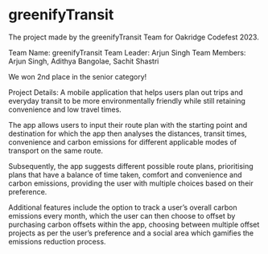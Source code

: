 # greenifyTransit

The project made by the greenifyTransit Team for Oakridge Codefest 2023.

Team Name: greenifyTransit
Team Leader: Arjun Singh
Team Members: Arjun Singh, Adithya Bangolae, Sachit Shastri

We won 2nd place in the senior category!

Project Details: 
A mobile application that helps users plan out trips and everyday transit to be more environmentally friendly while still retaining convenience and low travel times. 

The app allows users to input their route plan with the starting point and destination for which the app then analyses the distances, transit times, convenience and carbon emissions for different applicable modes of transport on the same route. 

Subsequently, the app suggests different possible route plans, prioritising plans that have a balance of time taken, comfort and convenience and carbon emissions, providing the user with multiple choices based on their preference.

Additional features include the option to track a user’s overall carbon emissions every month, which the user can then choose to offset by purchasing carbon offsets within the app, choosing between multiple offset projects as per the user’s preference and a social area which gamifies the emissions reduction process.
